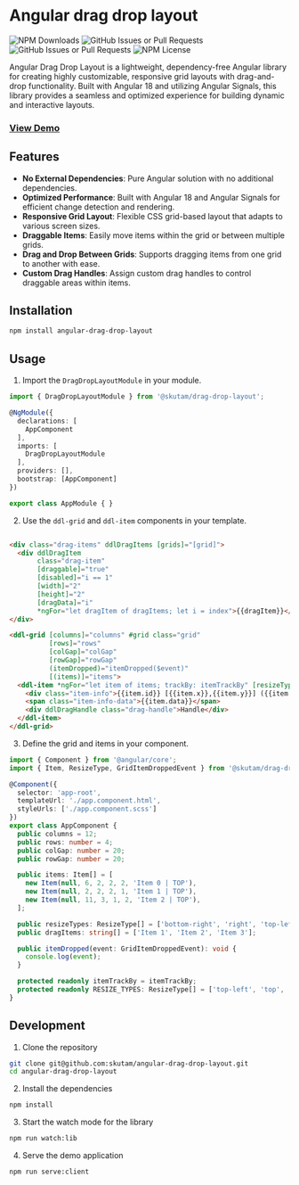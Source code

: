 # Angular drag drop layout

![NPM Downloads](https://img.shields.io/npm/dm/%40skutam%2Fdrag-drop-layout)
![GitHub Issues or Pull Requests](https://img.shields.io/github/issues/skutam/angular-drag-drop-layout)
![GitHub Issues or Pull Requests](https://img.shields.io/github/issues-pr/skutam/angular-drag-drop-layout)
![NPM License](https://img.shields.io/github/license/skutam/angular-grid-layout)

Angular Drag Drop Layout is a lightweight, dependency-free Angular library for creating highly customizable,
responsive grid layouts with drag-and-drop functionality. Built with Angular 18 and utilizing Angular Signals,
this library provides a seamless and optimized experience for building dynamic and interactive layouts.

### **[View Demo](https://skutam.github.io/angular-drag-drop-layout/)**

## Features
- **No External Dependencies**: Pure Angular solution with no additional dependencies.
- **Optimized Performance**: Built with Angular 18 and Angular Signals for efficient change detection and rendering.
- **Responsive Grid Layout**: Flexible CSS grid-based layout that adapts to various screen sizes.
- **Draggable Items**: Easily move items within the grid or between multiple grids.
- **Drag and Drop Between Grids**: Supports dragging items from one grid to another with ease.
- **Custom Drag Handles**: Assign custom drag handles to control draggable areas within items.

## Installation

```bash
npm install angular-drag-drop-layout
```

## Usage

1. Import the `DragDropLayoutModule` in your module.

```typescript
import { DragDropLayoutModule } from '@skutam/drag-drop-layout';

@NgModule({
  declarations: [
    AppComponent
  ],
  imports: [
    DragDropLayoutModule
  ],
  providers: [],
  bootstrap: [AppComponent]
})

export class AppModule { }
```

2. Use the `ddl-grid` and `ddl-item` components in your template.

```html

<div class="drag-items" ddlDragItems [grids]="[grid]">
  <div ddlDragItem
       class="drag-item"
       [draggable]="true"
       [disabled]="i == 1"
       [width]="2"
       [height]="2"
       [dragData]="i"
       *ngFor="let dragItem of dragItems; let i = index">{{dragItem}}</div>
</div>

<ddl-grid [columns]="columns" #grid class="grid"
          [rows]="rows"
          [colGap]="colGap"
          [rowGap]="rowGap"
          (itemDropped)="itemDropped($event)"
          [(items)]="items">
  <ddl-item *ngFor="let item of items; trackBy: itemTrackBy" [resizeTypes]="resizeTypes">
    <div class="item-info">{{item.id}} [{{item.x}},{{item.y}}] ({{item.width}},{{item.height}})</div>
    <span class="item-info-data">{{item.data}}</span>
    <div ddlDragHandle class="drag-handle">Handle</div>
  </ddl-item>
</ddl-grid>
```

3. Define the grid and items in your component.

```typescript
import { Component } from '@angular/core';
import { Item, ResizeType, GridItemDroppedEvent } from '@skutam/drag-drop-layout';

@Component({
  selector: 'app-root',
  templateUrl: './app.component.html',
  styleUrls: ['./app.component.scss']
})
export class AppComponent {
  public columns = 12;
  public rows: number = 4;
  public colGap: number = 20;
  public rowGap: number = 20;

  public items: Item[] = [
    new Item(null, 6, 2, 2, 2, 'Item 0 | TOP'),
    new Item(null, 2, 2, 2, 1, 'Item 1 | TOP'),
    new Item(null, 11, 3, 1, 2, 'Item 2 | TOP'),
  ];

  public resizeTypes: ResizeType[] = ['bottom-right', 'right', 'top-left', 'left', 'bottom-left', 'top', 'bottom', 'top-right'];
  public dragItems: string[] = ['Item 1', 'Item 2', 'Item 3'];

  public itemDropped(event: GridItemDroppedEvent): void {
    console.log(event);
  }

  protected readonly itemTrackBy = itemTrackBy;
  protected readonly RESIZE_TYPES: ResizeType[] = ['top-left', 'top', 'top-right', 'right', 'bottom-right', 'bottom', 'bottom-left', 'left'];
}
```

## Development

1. Clone the repository

```bash
git clone git@github.com:skutam/angular-drag-drop-layout.git
cd angular-drag-drop-layout
```

2. Install the dependencies

```bash
npm install
```

3. Start the watch mode for the library

```bash
npm run watch:lib
```

4. Serve the demo application

```bash
npm run serve:client
```

